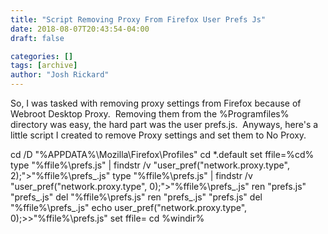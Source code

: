 ```yaml
---
title: "Script Removing Proxy From Firefox User Prefs Js"
date: 2018-08-07T20:43:54-04:00
draft: false

categories: []
tags: [archive]
author: "Josh Rickard"
---
```

So, I was tasked with removing proxy settings from Firefox because of Webroot Desktop Proxy.  Removing them from the %Programfiles% directory was easy, the hard part was the user prefs.js.  Anyways, here's a little script I created to remove Proxy settings and set them to No Proxy.

cd /D "%APPDATA%\Mozilla\Firefox\Profiles\"
cd *.default
set ffile=%cd%
type "%ffile%\prefs.js" | findstr /v "user_pref("network.proxy.type", 2);"&gt;"%ffile%\prefs_.js"
type "%ffile%\prefs.js" | findstr /v "user_pref("network.proxy.type", 0);"&gt;"%ffile%\prefs_.js"
ren "prefs.js" "prefs_.js"
del "%ffile%\prefs.js"
ren "prefs_.js" "prefs.js"
del "%ffile%\prefs_.js"
echo user_pref("network.proxy.type", 0);&gt;&gt;"%ffile%\prefs.js"
set ffile=
cd %windir%

